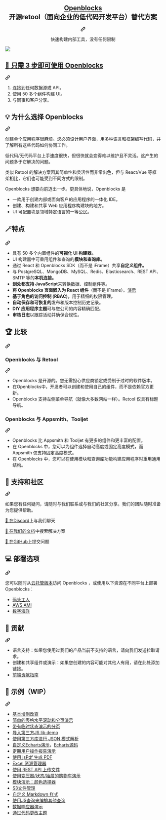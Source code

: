 <div class="Box-sc-g0xbh4-0 bJMeLZ js-snippet-clipboard-copy-unpositioned" data-hpc="true"><article class="markdown-body entry-content container-lg" itemprop="text"><div align="center" dir="auto">
<div class="markdown-heading" dir="auto"><h1 tabindex="-1" class="heading-element" dir="auto">
    <b><a href="https://openblocks.dev/" rel="nofollow"><font style="vertical-align: inherit;"><font style="vertical-align: inherit;">Openblocks</font></font></a></b><br><font style="vertical-align: inherit;"><font style="vertical-align: inherit;">
    开源retool（面向企业的低代码开发平台）替代方案
</font></font></h1><a id="user-content-----openblocks----the-open-source-retool-alternative" class="anchor-element" aria-label="永久链接：Openblocks 开源重组替代方案
" href="#----openblocks----the-open-source-retool-alternative"><svg class="octicon octicon-link" viewBox="0 0 16 16" version="1.1" width="16" height="16" aria-hidden="true"><path d="m7.775 3.275 1.25-1.25a3.5 3.5 0 1 1 4.95 4.95l-2.5 2.5a3.5 3.5 0 0 1-4.95 0 .751.751 0 0 1 .018-1.042.751.751 0 0 1 1.042-.018 1.998 1.998 0 0 0 2.83 0l2.5-2.5a2.002 2.002 0 0 0-2.83-2.83l-1.25 1.25a.751.751 0 0 1-1.042-.018.751.751 0 0 1-.018-1.042Zm-4.69 9.64a1.998 1.998 0 0 0 2.83 0l1.25-1.25a.751.751 0 0 1 1.042.018.751.751 0 0 1 .018 1.042l-1.25 1.25a3.5 3.5 0 1 1-4.95-4.95l2.5-2.5a3.5 3.5 0 0 1 4.95 0 .751.751 0 0 1-.018 1.042.751.751 0 0 1-1.042.018 1.998 1.998 0 0 0-2.83 0l-2.5 2.5a1.998 1.998 0 0 0 0 2.83Z"></path></svg></a></div>
<p dir="auto"><font style="vertical-align: inherit;"><font style="vertical-align: inherit;">
    快速构建内部工具，没有任何限制
</font></font></p>
</div>
<p dir="auto"><animated-image data-catalyst=""><a target="_blank" rel="noopener noreferrer" href="/openblocks-dev/openblocks/blob/develop/docs/.gitbook/assets/Bu2fpz1h01.gif" data-target="animated-image.originalLink"><img src="/openblocks-dev/openblocks/raw/develop/docs/.gitbook/assets/Bu2fpz1h01.gif" style="max-width: 100%; display: inline-block;" data-target="animated-image.originalImage"></a>
      <span class="AnimatedImagePlayer" data-target="animated-image.player" hidden="">
        <a data-target="animated-image.replacedLink" class="AnimatedImagePlayer-images" href="https://github.com/openblocks-dev/openblocks/blob/develop/docs/.gitbook/assets/Bu2fpz1h01.gif" target="_blank">
          
       
<div class="markdown-heading" dir="auto"><h2 tabindex="-1" class="heading-element" dir="auto"><font style="vertical-align: inherit;"><font style="vertical-align: inherit;">📢 只需 3 步即可使用 Openblocks</font></font></h2><a id="user-content--use-openblocks-in-3-steps" class="anchor-element" aria-label="永久链接：📢 三步使用 Openblocks" href="#-use-openblocks-in-3-steps"><svg class="octicon octicon-link" viewBox="0 0 16 16" version="1.1" width="16" height="16" aria-hidden="true"><path d="m7.775 3.275 1.25-1.25a3.5 3.5 0 1 1 4.95 4.95l-2.5 2.5a3.5 3.5 0 0 1-4.95 0 .751.751 0 0 1 .018-1.042.751.751 0 0 1 1.042-.018 1.998 1.998 0 0 0 2.83 0l2.5-2.5a2.002 2.002 0 0 0-2.83-2.83l-1.25 1.25a.751.751 0 0 1-1.042-.018.751.751 0 0 1-.018-1.042Zm-4.69 9.64a1.998 1.998 0 0 0 2.83 0l1.25-1.25a.751.751 0 0 1 1.042.018.751.751 0 0 1 .018 1.042l-1.25 1.25a3.5 3.5 0 1 1-4.95-4.95l2.5-2.5a3.5 3.5 0 0 1 4.95 0 .751.751 0 0 1-.018 1.042.751.751 0 0 1-1.042.018 1.998 1.998 0 0 0-2.83 0l-2.5 2.5a1.998 1.998 0 0 0 0 2.83Z"></path></svg></a></div>
<ol dir="auto">
<li><font style="vertical-align: inherit;"><font style="vertical-align: inherit;">连接到任何数据源或 API。</font></font></li>
<li><font style="vertical-align: inherit;"><font style="vertical-align: inherit;">使用 50 多个组件构建 UI。</font></font></li>
<li><font style="vertical-align: inherit;"><font style="vertical-align: inherit;">与同事和客户分享。</font></font></li>
</ol>
<div class="markdown-heading" dir="auto"><h2 tabindex="-1" class="heading-element" dir="auto"><font style="vertical-align: inherit;"><font style="vertical-align: inherit;">💡 为什么选择 Openblocks</font></font></h2><a id="user-content--why-openblocks" class="anchor-element" aria-label="永久链接：💡 为什么选择 Openblocks" href="#-why-openblocks"><svg class="octicon octicon-link" viewBox="0 0 16 16" version="1.1" width="16" height="16" aria-hidden="true"><path d="m7.775 3.275 1.25-1.25a3.5 3.5 0 1 1 4.95 4.95l-2.5 2.5a3.5 3.5 0 0 1-4.95 0 .751.751 0 0 1 .018-1.042.751.751 0 0 1 1.042-.018 1.998 1.998 0 0 0 2.83 0l2.5-2.5a2.002 2.002 0 0 0-2.83-2.83l-1.25 1.25a.751.751 0 0 1-1.042-.018.751.751 0 0 1-.018-1.042Zm-4.69 9.64a1.998 1.998 0 0 0 2.83 0l1.25-1.25a.751.751 0 0 1 1.042.018.751.751 0 0 1 .018 1.042l-1.25 1.25a3.5 3.5 0 1 1-4.95-4.95l2.5-2.5a3.5 3.5 0 0 1 4.95 0 .751.751 0 0 1-.018 1.042.751.751 0 0 1-1.042.018 1.998 1.998 0 0 0-2.83 0l-2.5 2.5a1.998 1.998 0 0 0 0 2.83Z"></path></svg></a></div>
<p dir="auto"><font style="vertical-align: inherit;"><font style="vertical-align: inherit;">创建单个应用程序很麻烦。</font><font style="vertical-align: inherit;">您必须设计用户界面，用多种语言和框架编写代码，并了解所有这些代码如何协同工作。</font></font></p>
<p dir="auto"><font style="vertical-align: inherit;"><font style="vertical-align: inherit;">低代码/无代码平台上手速度很快，但很快就会变得难以维护且不灵活。</font><font style="vertical-align: inherit;">这产生的问题多于它解决的问题。</font></font></p>
<p dir="auto"><font style="vertical-align: inherit;"><font style="vertical-align: inherit;">类似 Retool 的解决方案因其简单性和灵活性而非常出色，但与 React/Vue 等框架相比，它们也可能受到不同方式的限制。</font></font></p>
<p dir="auto"><font style="vertical-align: inherit;"><font style="vertical-align: inherit;">Openblocks 想要向前迈出一步。</font><font style="vertical-align: inherit;">更具体地说，Openblocks 是</font></font></p>
<ul dir="auto">
<li><font style="vertical-align: inherit;"><font style="vertical-align: inherit;">一款用于创建内部或面向客户的应用程序的一体化 IDE。</font></font></li>
<li><font style="vertical-align: inherit;"><font style="vertical-align: inherit;">创建、构建和共享 Web 应用程序构建块的地方。</font></font></li>
<li><font style="vertical-align: inherit;"><font style="vertical-align: inherit;">UI 可配置块是领域特定语言的一等公民。</font></font></li>
</ul>
<div class="markdown-heading" dir="auto"><h2 tabindex="-1" class="heading-element" dir="auto"><font style="vertical-align: inherit;"><font style="vertical-align: inherit;">🪄特点</font></font></h2><a id="user-content--features" class="anchor-element" aria-label="永久链接：🪄特点" href="#-features"><svg class="octicon octicon-link" viewBox="0 0 16 16" version="1.1" width="16" height="16" aria-hidden="true"><path d="m7.775 3.275 1.25-1.25a3.5 3.5 0 1 1 4.95 4.95l-2.5 2.5a3.5 3.5 0 0 1-4.95 0 .751.751 0 0 1 .018-1.042.751.751 0 0 1 1.042-.018 1.998 1.998 0 0 0 2.83 0l2.5-2.5a2.002 2.002 0 0 0-2.83-2.83l-1.25 1.25a.751.751 0 0 1-1.042-.018.751.751 0 0 1-.018-1.042Zm-4.69 9.64a1.998 1.998 0 0 0 2.83 0l1.25-1.25a.751.751 0 0 1 1.042.018.751.751 0 0 1 .018 1.042l-1.25 1.25a3.5 3.5 0 1 1-4.95-4.95l2.5-2.5a3.5 3.5 0 0 1 4.95 0 .751.751 0 0 1-.018 1.042.751.751 0 0 1-1.042.018 1.998 1.998 0 0 0-2.83 0l-2.5 2.5a1.998 1.998 0 0 0 0 2.83Z"></path></svg></a></div>
<ul dir="auto">
<li><strong><font style="vertical-align: inherit;"></font></strong><font style="vertical-align: inherit;"><font style="vertical-align: inherit;">具有 50 多个内置组件的</font><strong><font style="vertical-align: inherit;">可视化 UI 构建器。</font></strong></font></li>
<li><strong><font style="vertical-align: inherit;"></font></strong><font style="vertical-align: inherit;"><font style="vertical-align: inherit;">UI 构建器中可重用组件和查询的</font><strong><font style="vertical-align: inherit;">模块和查询库。</font></strong></font></li>
<li><strong><font style="vertical-align: inherit;"></font></strong><font style="vertical-align: inherit;"><font style="vertical-align: inherit;">通过 React 和 Openblocks SDK（而不是 iFrame）共享</font><strong><font style="vertical-align: inherit;">自定义组件。</font></strong></font></li>
<li><strong><font style="vertical-align: inherit;"></font></strong><font style="vertical-align: inherit;"><font style="vertical-align: inherit;">与 PostgreSQL、MongoDB、MySQL、Redis、Elasticsearch、REST API、SMTP 等的</font><strong><font style="vertical-align: inherit;">本机连接。</font></strong></font></li>
<li><strong><font style="vertical-align: inherit;"><font style="vertical-align: inherit;">到处都支持 JavaScript</font></font></strong><font style="vertical-align: inherit;"><font style="vertical-align: inherit;">来转换数据、控制组件等。</font></font></li>
<li><strong><font style="vertical-align: inherit;"><font style="vertical-align: inherit;">将 Openblocks 页面嵌入为 React 组件</font></font></strong><font style="vertical-align: inherit;"><font style="vertical-align: inherit;">（而不是 iFrame）。</font></font><a href="https://github.com/openblocks-dev/openblocks-sdk-demo"><font style="vertical-align: inherit;"><font style="vertical-align: inherit;">演示</font></font></a></li>
<li><strong><font style="vertical-align: inherit;"><font style="vertical-align: inherit;">基于角色的访问控制 (RBAC)，</font></font></strong><font style="vertical-align: inherit;"><font style="vertical-align: inherit;">用于精细的权限管理。</font></font></li>
<li><strong><font style="vertical-align: inherit;"><font style="vertical-align: inherit;">自动保存和可恢复的</font></font></strong><font style="vertical-align: inherit;"><font style="vertical-align: inherit;">发布和版本控制历史记录。</font></font></li>
<li><strong><font style="vertical-align: inherit;"><font style="vertical-align: inherit;">DIY 应用程序主题</font></font></strong><font style="vertical-align: inherit;"><font style="vertical-align: inherit;">可与您公司的内容精确匹配。</font></font></li>
<li><strong><font style="vertical-align: inherit;"><font style="vertical-align: inherit;">审核日志</font></font></strong><font style="vertical-align: inherit;"><font style="vertical-align: inherit;">以跟踪活动并确保合规性。</font></font></li>
</ul>
<div class="markdown-heading" dir="auto"><h2 tabindex="-1" class="heading-element" dir="auto"><font style="vertical-align: inherit;"><font style="vertical-align: inherit;">🏆 比较</font></font></h2><a id="user-content--comparisons" class="anchor-element" aria-label="永久链接：🏆 比较" href="#-comparisons"><svg class="octicon octicon-link" viewBox="0 0 16 16" version="1.1" width="16" height="16" aria-hidden="true"><path d="m7.775 3.275 1.25-1.25a3.5 3.5 0 1 1 4.95 4.95l-2.5 2.5a3.5 3.5 0 0 1-4.95 0 .751.751 0 0 1 .018-1.042.751.751 0 0 1 1.042-.018 1.998 1.998 0 0 0 2.83 0l2.5-2.5a2.002 2.002 0 0 0-2.83-2.83l-1.25 1.25a.751.751 0 0 1-1.042-.018.751.751 0 0 1-.018-1.042Zm-4.69 9.64a1.998 1.998 0 0 0 2.83 0l1.25-1.25a.751.751 0 0 1 1.042.018.751.751 0 0 1 .018 1.042l-1.25 1.25a3.5 3.5 0 1 1-4.95-4.95l2.5-2.5a3.5 3.5 0 0 1 4.95 0 .751.751 0 0 1-.018 1.042.751.751 0 0 1-1.042.018 1.998 1.998 0 0 0-2.83 0l-2.5 2.5a1.998 1.998 0 0 0 0 2.83Z"></path></svg></a></div>
<div class="markdown-heading" dir="auto"><h3 tabindex="-1" class="heading-element" dir="auto"><font style="vertical-align: inherit;"><font style="vertical-align: inherit;">Openblocks 与 Retool</font></font></h3><a id="user-content-openblocks-vs-retool" class="anchor-element" aria-label="永久链接：Openblocks 与 Retool" href="#openblocks-vs-retool"><svg class="octicon octicon-link" viewBox="0 0 16 16" version="1.1" width="16" height="16" aria-hidden="true"><path d="m7.775 3.275 1.25-1.25a3.5 3.5 0 1 1 4.95 4.95l-2.5 2.5a3.5 3.5 0 0 1-4.95 0 .751.751 0 0 1 .018-1.042.751.751 0 0 1 1.042-.018 1.998 1.998 0 0 0 2.83 0l2.5-2.5a2.002 2.002 0 0 0-2.83-2.83l-1.25 1.25a.751.751 0 0 1-1.042-.018.751.751 0 0 1-.018-1.042Zm-4.69 9.64a1.998 1.998 0 0 0 2.83 0l1.25-1.25a.751.751 0 0 1 1.042.018.751.751 0 0 1 .018 1.042l-1.25 1.25a3.5 3.5 0 1 1-4.95-4.95l2.5-2.5a3.5 3.5 0 0 1 4.95 0 .751.751 0 0 1-.018 1.042.751.751 0 0 1-1.042.018 1.998 1.998 0 0 0-2.83 0l-2.5 2.5a1.998 1.998 0 0 0 0 2.83Z"></path></svg></a></div>
<ul dir="auto">
<li><font style="vertical-align: inherit;"><font style="vertical-align: inherit;">Openblocks 是开源的。</font><font style="vertical-align: inherit;">您无需担心供应商锁定或受制于过时的软件版本。</font></font></li>
<li><font style="vertical-align: inherit;"><font style="vertical-align: inherit;">在Openblocks中，开发者可以创建和使用自己的组件，而不是依赖官方更新。</font></font></li>
<li><font style="vertical-align: inherit;"><font style="vertical-align: inherit;">Openblocks 支持左侧菜单导航（就像大多数网站一样）。</font><font style="vertical-align: inherit;">Retool 仅具有标题导航。</font></font></li>
</ul>
<div class="markdown-heading" dir="auto"><h3 tabindex="-1" class="heading-element" dir="auto"><font style="vertical-align: inherit;"><font style="vertical-align: inherit;">Openblocks 与 Appsmith、Tooljet</font></font></h3><a id="user-content-openblocks-vs-appsmith-tooljet" class="anchor-element" aria-label="永久链接：Openblocks 与 Appsmith、Tooljet" href="#openblocks-vs-appsmith-tooljet"><svg class="octicon octicon-link" viewBox="0 0 16 16" version="1.1" width="16" height="16" aria-hidden="true"><path d="m7.775 3.275 1.25-1.25a3.5 3.5 0 1 1 4.95 4.95l-2.5 2.5a3.5 3.5 0 0 1-4.95 0 .751.751 0 0 1 .018-1.042.751.751 0 0 1 1.042-.018 1.998 1.998 0 0 0 2.83 0l2.5-2.5a2.002 2.002 0 0 0-2.83-2.83l-1.25 1.25a.751.751 0 0 1-1.042-.018.751.751 0 0 1-.018-1.042Zm-4.69 9.64a1.998 1.998 0 0 0 2.83 0l1.25-1.25a.751.751 0 0 1 1.042.018.751.751 0 0 1 .018 1.042l-1.25 1.25a3.5 3.5 0 1 1-4.95-4.95l2.5-2.5a3.5 3.5 0 0 1 4.95 0 .751.751 0 0 1-.018 1.042.751.751 0 0 1-1.042.018 1.998 1.998 0 0 0-2.83 0l-2.5 2.5a1.998 1.998 0 0 0 0 2.83Z"></path></svg></a></div>
<ul dir="auto">
<li><font style="vertical-align: inherit;"><font style="vertical-align: inherit;">Openblocks 比 Appsmith 和 Tooljet 有更多的组件和更丰富的配置。</font></font></li>
<li><font style="vertical-align: inherit;"><font style="vertical-align: inherit;">在 Openblocks 中，您可以为组件选择自动高度或固定高度模式，而 Appsmith 仅支持固定高度模式。</font></font></li>
<li><font style="vertical-align: inherit;"><font style="vertical-align: inherit;">在 Openblocks 中，您可以在使用模块和查询库功能构建应用程序时重用通用结构。</font></font></li>
</ul>
<div class="markdown-heading" dir="auto"><h2 tabindex="-1" class="heading-element" dir="auto"><font style="vertical-align: inherit;"><font style="vertical-align: inherit;">👐 支持和社区</font></font></h2><a id="user-content--support-and-community" class="anchor-element" aria-label="永久链接：👐 支持和社区" href="#-support-and-community"><svg class="octicon octicon-link" viewBox="0 0 16 16" version="1.1" width="16" height="16" aria-hidden="true"><path d="m7.775 3.275 1.25-1.25a3.5 3.5 0 1 1 4.95 4.95l-2.5 2.5a3.5 3.5 0 0 1-4.95 0 .751.751 0 0 1 .018-1.042.751.751 0 0 1 1.042-.018 1.998 1.998 0 0 0 2.83 0l2.5-2.5a2.002 2.002 0 0 0-2.83-2.83l-1.25 1.25a.751.751 0 0 1-1.042-.018.751.751 0 0 1-.018-1.042Zm-4.69 9.64a1.998 1.998 0 0 0 2.83 0l1.25-1.25a.751.751 0 0 1 1.042.018.751.751 0 0 1 .018 1.042l-1.25 1.25a3.5 3.5 0 1 1-4.95-4.95l2.5-2.5a3.5 3.5 0 0 1 4.95 0 .751.751 0 0 1-.018 1.042.751.751 0 0 1-1.042.018 1.998 1.998 0 0 0-2.83 0l-2.5 2.5a1.998 1.998 0 0 0 0 2.83Z"></path></svg></a></div>
<p dir="auto"><font style="vertical-align: inherit;"><font style="vertical-align: inherit;">如果您有任何疑问，请随时与我们联系或与我们的社区分享。</font><font style="vertical-align: inherit;">我们的团队随时准备为您提供帮助。</font></font></p>
<p dir="auto"><font style="vertical-align: inherit;"><a href="https://discord.com/invite/z5W2YHXdtt" rel="nofollow"><font style="vertical-align: inherit;">📮 在Discord</font></a><font style="vertical-align: inherit;">上与我们聊天</font></font><a href="https://discord.com/invite/z5W2YHXdtt" rel="nofollow"><font style="vertical-align: inherit;"></font></a></p>
<p dir="auto"><font style="vertical-align: inherit;"><a href="https://docs.openblocks.dev/" rel="nofollow"><font style="vertical-align: inherit;">📑 在我们的文档</font></a><font style="vertical-align: inherit;">中搜索解决方案</font></font><a href="https://docs.openblocks.dev/" rel="nofollow"><font style="vertical-align: inherit;"></font></a></p>
<p dir="auto"><font style="vertical-align: inherit;"><a href="https://github.com/openblocks-dev/openblocks/issues"><font style="vertical-align: inherit;">🔎 在GitHub</font></a><font style="vertical-align: inherit;">上提交问题</font></font><a href="https://github.com/openblocks-dev/openblocks/issues"><font style="vertical-align: inherit;"></font></a></p>
<div class="markdown-heading" dir="auto"><h2 tabindex="-1" class="heading-element" dir="auto"><font style="vertical-align: inherit;"><font style="vertical-align: inherit;">💻 部署选项</font></font></h2><a id="user-content--deployment-options" class="anchor-element" aria-label="永久链接：💻 部署选项" href="#-deployment-options"><svg class="octicon octicon-link" viewBox="0 0 16 16" version="1.1" width="16" height="16" aria-hidden="true"><path d="m7.775 3.275 1.25-1.25a3.5 3.5 0 1 1 4.95 4.95l-2.5 2.5a3.5 3.5 0 0 1-4.95 0 .751.751 0 0 1 .018-1.042.751.751 0 0 1 1.042-.018 1.998 1.998 0 0 0 2.83 0l2.5-2.5a2.002 2.002 0 0 0-2.83-2.83l-1.25 1.25a.751.751 0 0 1-1.042-.018.751.751 0 0 1-.018-1.042Zm-4.69 9.64a1.998 1.998 0 0 0 2.83 0l1.25-1.25a.751.751 0 0 1 1.042.018.751.751 0 0 1 .018 1.042l-1.25 1.25a3.5 3.5 0 1 1-4.95-4.95l2.5-2.5a3.5 3.5 0 0 1 4.95 0 .751.751 0 0 1-.018 1.042.751.751 0 0 1-1.042.018 1.998 1.998 0 0 0-2.83 0l-2.5 2.5a1.998 1.998 0 0 0 0 2.83Z"></path></svg></a></div>
<p dir="auto"><font style="vertical-align: inherit;"><font style="vertical-align: inherit;">您可以随时从</font></font><a href="https://cloud.openblocks.dev/" rel="nofollow"><font style="vertical-align: inherit;"><font style="vertical-align: inherit;">云托管版本</font></font></a><font style="vertical-align: inherit;"><font style="vertical-align: inherit;">访问 Openblocks ，或使用以下资源在不同平台上部署 Openblocks：</font></font></p>
<ul dir="auto">
<li><a href="https://docs.openblocks.dev/self-hosting" rel="nofollow"><font style="vertical-align: inherit;"><font style="vertical-align: inherit;">码头工人</font></font></a></li>
<li><a href="https://docs.openblocks.dev/self-hosting/aws-ami" rel="nofollow"><font style="vertical-align: inherit;"><font style="vertical-align: inherit;">AWS AMI</font></font></a></li>
<li><a href="https://docs.openblocks.dev/self-hosting/digitalocean" rel="nofollow"><font style="vertical-align: inherit;"><font style="vertical-align: inherit;">数字海洋</font></font></a></li>
</ul>
<div class="markdown-heading" dir="auto"><h2 tabindex="-1" class="heading-element" dir="auto"><font style="vertical-align: inherit;"><font style="vertical-align: inherit;">💪 贡献</font></font></h2><a id="user-content--contributing" class="anchor-element" aria-label="永久链接： 💪 贡献" href="#-contributing"><svg class="octicon octicon-link" viewBox="0 0 16 16" version="1.1" width="16" height="16" aria-hidden="true"><path d="m7.775 3.275 1.25-1.25a3.5 3.5 0 1 1 4.95 4.95l-2.5 2.5a3.5 3.5 0 0 1-4.95 0 .751.751 0 0 1 .018-1.042.751.751 0 0 1 1.042-.018 1.998 1.998 0 0 0 2.83 0l2.5-2.5a2.002 2.002 0 0 0-2.83-2.83l-1.25 1.25a.751.751 0 0 1-1.042-.018.751.751 0 0 1-.018-1.042Zm-4.69 9.64a1.998 1.998 0 0 0 2.83 0l1.25-1.25a.751.751 0 0 1 1.042.018.751.751 0 0 1 .018 1.042l-1.25 1.25a3.5 3.5 0 1 1-4.95-4.95l2.5-2.5a3.5 3.5 0 0 1 4.95 0 .751.751 0 0 1-.018 1.042.751.751 0 0 1-1.042.018 1.998 1.998 0 0 0-2.83 0l-2.5 2.5a1.998 1.998 0 0 0 0 2.83Z"></path></svg></a></div>
<ul dir="auto">
<li><font style="vertical-align: inherit;"><font style="vertical-align: inherit;">语言支持：如果您使用过我们的产品当前不支持的语言，请向我们发送拉取请求。</font></font></li>
<li><font style="vertical-align: inherit;"><font style="vertical-align: inherit;">创建和共享组件或演示：如果您创建的内容可能对其他人有用，请在此处添加链接。</font></font></li>
<li><a href="https://github.com/openblocks-dev/openblocks/tree/develop/client"><font style="vertical-align: inherit;"><font style="vertical-align: inherit;">前端贡献指南</font></font></a></li>
</ul>
<div class="markdown-heading" dir="auto"><h2 tabindex="-1" class="heading-element" dir="auto"><font style="vertical-align: inherit;"><font style="vertical-align: inherit;">📝 示例（WIP）</font></font></h2><a id="user-content--exampleswip" class="anchor-element" aria-label="永久链接：📝 示例（WIP）" href="#-exampleswip"><svg class="octicon octicon-link" viewBox="0 0 16 16" version="1.1" width="16" height="16" aria-hidden="true"><path d="m7.775 3.275 1.25-1.25a3.5 3.5 0 1 1 4.95 4.95l-2.5 2.5a3.5 3.5 0 0 1-4.95 0 .751.751 0 0 1 .018-1.042.751.751 0 0 1 1.042-.018 1.998 1.998 0 0 0 2.83 0l2.5-2.5a2.002 2.002 0 0 0-2.83-2.83l-1.25 1.25a.751.751 0 0 1-1.042-.018.751.751 0 0 1-.018-1.042Zm-4.69 9.64a1.998 1.998 0 0 0 2.83 0l1.25-1.25a.751.751 0 0 1 1.042.018.751.751 0 0 1 .018 1.042l-1.25 1.25a3.5 3.5 0 1 1-4.95-4.95l2.5-2.5a3.5 3.5 0 0 1 4.95 0 .751.751 0 0 1-.018 1.042.751.751 0 0 1-1.042.018 1.998 1.998 0 0 0-2.83 0l-2.5 2.5a1.998 1.998 0 0 0 0 2.83Z"></path></svg></a></div>
<ul dir="auto">
<li><a href="https://cloud.openblocks.dev/apps/6374b8dbc23a1103804cc23e/view" rel="nofollow"><font style="vertical-align: inherit;"><font style="vertical-align: inherit;">基本增删改查</font></font></a></li>
<li><a href="https://cloud.openblocks.dev/apps/6377695dc54c5224c70e9770/view" rel="nofollow"><font style="vertical-align: inherit;"><font style="vertical-align: inherit;">简单的表格水平滚动和分页演示</font></font></a></li>
<li><a href="https://cloud.openblocks.dev/apps/6379cdd9f02c6e6ecc1d37ff/view" rel="nofollow"><font style="vertical-align: inherit;"><font style="vertical-align: inherit;">带有临时状态演示的分页</font></font></a></li>
<li><a href="https://cloud.openblocks.dev/apps/637a1797c54c5224c70efed3/view" rel="nofollow"><font style="vertical-align: inherit;"><font style="vertical-align: inherit;">导入第三方JS lib demo</font></font></a></li>
<li><a href="https://cloud.openblocks.dev/apps/638dc95c75cfb658566143c5/view" rel="nofollow"><font style="vertical-align: inherit;"><font style="vertical-align: inherit;">使用第三方库进行 JSON 模式解析</font></font></a></li>
<li><a href="https://cloud.openblocks.dev/apps/63779dd6c54c5224c70ea537/view" rel="nofollow"><font style="vertical-align: inherit;"><font style="vertical-align: inherit;">自定义Echarts演示</font></font></a><font style="vertical-align: inherit;"><font style="vertical-align: inherit;">，</font></font><a href="https://echarts.apache.org/examples/en/editor.html?c=area-stack" rel="nofollow"><font style="vertical-align: inherit;"><font style="vertical-align: inherit;">Echarts源码</font></font></a></li>
<li><a href="https://cloud.openblocks.dev/apps/637f38daa899fe1ffcb17f0b/view" rel="nofollow"><font style="vertical-align: inherit;"><font style="vertical-align: inherit;">定期用户操作报告演示</font></font></a></li>
<li><a href="https://cloud.openblocks.dev/apps/6388610b0a254922d92e3882/view" rel="nofollow"><font style="vertical-align: inherit;"><font style="vertical-align: inherit;">使用 jsPdf 生成 PDF</font></font></a></li>
<li><a href="https://cloud.openblocks.dev/apps/6392ff5d51cd8a59114b0c2c/view" rel="nofollow"><font style="vertical-align: inherit;"><font style="vertical-align: inherit;">Excel 资源管理器</font></font></a></li>
<li><a href="https://cloud.openblocks.dev/apps/63a2651e660ad97d59eb4a51/view" rel="nofollow"><font style="vertical-align: inherit;"><font style="vertical-align: inherit;">使用 REST API 上传文件</font></font></a></li>
<li><a href="https://cloud.openblocks.dev/apps/63a422a344075b798fe3ae06/view" rel="nofollow"><font style="vertical-align: inherit;"><font style="vertical-align: inherit;">使用变压器/状态/抽屉的购物车演示</font></font></a></li>
<li><a href="https://cloud.openblocks.dev/apps/63a58f1e85d4cb49cebad1d4/view" rel="nofollow"><font style="vertical-align: inherit;"><font style="vertical-align: inherit;">模块演示：颜色选择器</font></font></a></li>
<li><a href="https://cloud.openblocks.dev/apps/63c7aa55686c4f301cf4d755/view" rel="nofollow"><font style="vertical-align: inherit;"><font style="vertical-align: inherit;">S3文件管理</font></font></a></li>
<li><a href="https://cloud.openblocks.dev/apps/63c8bdb9de760726cd253c90/view" rel="nofollow"><font style="vertical-align: inherit;"><font style="vertical-align: inherit;">自定义 Markdown 样式</font></font></a></li>
<li><a href="https://cloud.openblocks.dev/apps/63c8fb1e0279b679be2b5a09/view" rel="nofollow"><font style="vertical-align: inherit;"><font style="vertical-align: inherit;">使用JS查询来编排其他查询</font></font></a></li>
<li><a href="https://cloud.openblocks.dev/apps/63f84d23f5f6f66102fedf81/view" rel="nofollow"><font style="vertical-align: inherit;"><font style="vertical-align: inherit;">数据响应器演示</font></font></a></li>
<li><a href="https://cloud.openblocks.dev/apps/63f84ca9f5f6f66102fedf3b/view" rel="nofollow"><font style="vertical-align: inherit;"><font style="vertical-align: inherit;">通过代码更改主题</font></font></a></li>
</ul>
</article></div>
